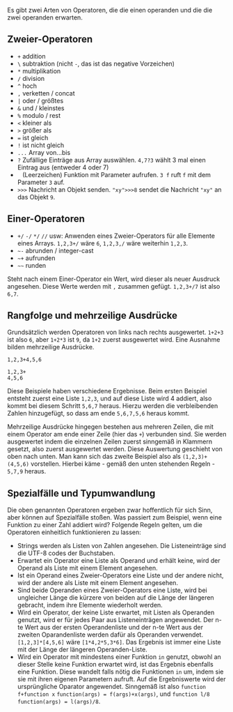 Es gibt zwei Arten von Operatoren, die die einen operanden und die die zwei operanden erwarten.
## Zweier-Operatoren
* `+` addition
* `\` subtraktion (nicht `-`, das ist das negative Vorzeichen)
* `*` multiplikation
* `/` division
* `^` hoch
* `,` verketten / concat
* `|` oder / größtes
* `&` und / kleinstes
* `%` modulo / rest
* `<` kleiner als
* `>` größer als
* `=` ist gleich
* `!` ist nicht gleich
* `...` Array von...bis
* `?` Zufällige Einträge aus Array auswählen. `4,7?3` wählt 3 mal einen Eintrag aus (entweder 4 oder 7)
* ` ` (Leerzeichen) Funktion mit Parameter aufrufen. `3 f` ruft `f` mit dem Parameter `3` auf.
* `>>>` Nachricht an Objekt senden. `"xy">>>8` sendet die Nachricht `"xy"` an das Objekt `9`.
## Einer-Operatoren
* `+/` `-/` `*/` `//` usw: Anwenden eines Zweier-Operators für alle Elemente eines Arrays. `1,2,3+/` wäre `6`, `1,2,3,/` wäre weiterhin `1,2,3`.
* `~-` abrunden / integer-cast
* `~+` aufrunden
* `~~` runden

Steht nach einem Einer-Operator ein Wert, wird dieser als neuer Ausdruck angesehen. Diese Werte werden mit `,` zusammen gefügt.
`1,2,3+/7` ist also `6,7`.
## Rangfolge und mehrzeilige Ausdrücke
Grundsätzlich werden Operatoren von links nach rechts ausgewertet. `1+2+3` ist also `6`, aber `1+2*3` ist `9`, da `1+2` zuerst ausgewertet wird.
Eine Ausnahme bilden mehrzeilige Ausdrücke.
```
1,2,3+4,5,6

1,2,3+
4,5,6
```
Diese Beispiele haben verschiedene Ergebnisse. Beim ersten Beispiel entsteht zuerst eine Liste `1,2,3`, und auf diese Liste wird 4 addiert, also kommt bei diesem Schritt `5,6,7` heraus. Hierzu werden die verbleibenden Zahlen hinzugefügt, so dass am ende `5,6,7,5,6` heraus kommt.

Mehrzeilige Ausdrücke hingegen bestehen aus mehreren Zeilen, die mit einem Operator am ende einer Zeile (hier das `+`) verbunden sind.
Sie werden ausgewertet indem die einzelnen Zeilen zuerst sinngemäß in Klammern gesetzt, also zuerst ausgewertet werden. Diese Auswertung geschieht von oben nach unten. Man kann sich das zweite Beispiel also als `(1,2,3)+(4,5,6)` vorstellen. Hierbei käme - gemäß den unten stehenden Regeln - `5,7,9` heraus.
## Spezialfälle und Typumwandlung
Die oben genannten Operatoren ergeben zwar hoffentlich für sich Sinn, aber können auf Spezialfälle stoßen. Was passiert zum Beispiel, wenn eine Funktion zu einer Zahl addiert wird? Folgende Regeln gelten, um die Operatoren einheitlich funktionieren zu lassen:
* Strings werden als Listen von Zahlen angesehen. Die Listeneinträge sind die UTF-8 codes der Buchstaben.
* Erwartet ein Operator eine Liste als Operand und erhält keine, wird der Operand als Liste mit einem Element angesehen.
* Ist ein Operand eines Zweier-Operators eine Liste und der andere nicht, wird der andere als Liste mit einem Element angesehen.
* Sind beide Operanden eines Zweier-Operators eine Liste, wird bei ungleicher Länge die kürzere von beiden auf die Länge der längeren gebracht, indem ihre Elemente wiederholt werden.
* Wird ein Operator, der keine Liste erwartet, mit Listen als Operanden genutzt, wird er für jedes Paar aus Listeneinträgen angewendet. Der n-te Wert aus der ersten Operandenliste und der n-te Wert aus der zweiten Oparandenliste werden dafür als Operanden verwendet. `[1,2,3]*[4,5,6]` wäre `[1*4,2*5,3*6]`. Das Ergebnis ist immer eine Liste mit der Länge der längeren Operanden-Liste.
* Wird ein Operator mit mindestens einer Funktion `in` genutzt, obwohl an dieser Stelle keine Funktion erwartet wird, ist das Ergebnis ebenfalls eine Funktion. Diese wandelt falls nötig die Funktionen `in` um, indem sie sie mit ihren eigenen Parametern aufruft. Auf die Ergebniswerte wird der ursprüngliche Oparator angewendet. Sinngemäß ist also `function f+function x` `function(args) = f(args)+x(args)`, und `function l/8` `function(args) = l(args)/8`.

